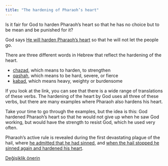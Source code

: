 ```yaml
---
title: "The hardening of Pharaoh’s heart"
---
```



Is it fair for God to harden Pharaoh’s heart so that he has no choice but to be mean and be punished for it?

God says [He will harden Pharaoh’s heart](https://www.bibleserver.com/NIV/Exodus4%3A21) so that he will not let the people go.

There are three different words in Hebrew that reflect the hardening of the heart.

- [chazad](https://biblehub.com/hebrew/2388.htm), which means to harden, to strengthen
- [qashah](https://biblehub.com/hebrew/7185.htm), which means to be hard, severe, or fierce
- [kabad](https://biblehub.com/hebrew/3513.htm), which means heavy, weighty or burdensome


If you look at the link, you can see that there is a wide range of translations of these verbs. The hardening of the heart by God uses all three of these verbs, but there are many examples where Pharaoh also hardens his heart.

Take your time to go through the examples, but the idea is this: God hardened Pharaoh’s heart so that he would not give up when he saw God working, but would have the strength to resist God, which he used very often.

Pharaoh’s active rule is revealed during the first devastating plague of the hail, where [he admitted that he had sinned](https://www.bibleserver.com/NIV/Exodus9%3A27), and [when the hail stopped he sinned again and hardened his heart](https://www.bibleserver.com/NIV/Exodus9%3A34).






[Değişiklik önerin](https://github.com/revelation-today/revelation-today/blob/main/exampleSite/content/docs/bible/exodus/expl/the-hardening-of-pharaohs-heart.md)
